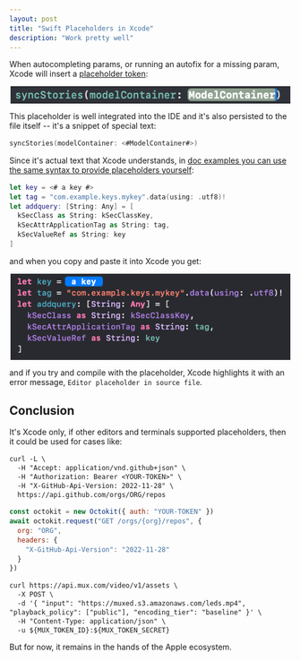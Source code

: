 ```yaml
---
layout: post
title: "Swift Placeholders in Xcode"
description: "Work pretty well"
---
```


When autocompleting params, or running an autofix for a missing param, Xcode will insert a [placeholder token](https://developer.apple.com/documentation/swift-playgrounds/specifying-editable-regions-in-a-playground-page#Mark-Editable-Areas-with-Placeholder-Tokens):

<div style="display:flex;justify-content:center;">
<img src="/assets/xcode-placeholders-function-param.png" width="500" alt="code snippet of an partially complete function call with a placeholder for the modelContainer param">
</div>

This placeholder is well integrated into the IDE and it's also persisted to the file itself -- it's a snippet of special text:

```swift
syncStories(modelContainer: <#ModelContainer#>)
```

Since it's actual text that Xcode understands, in [doc examples you can use the same syntax to provide placeholders yourself](https://developer.apple.com/documentation/security/storing-keys-in-the-keychain#Create-a-Query-Dictionary):

```swift
let key = <# a key #>
let tag = "com.example.keys.mykey".data(using: .utf8)!
let addquery: [String: Any] = [
  kSecClass as String: kSecClassKey,
  kSecAttrApplicationTag as String: tag,
  kSecValueRef as String: key
]
```

and when you copy and paste it into Xcode you get:

<div style="display:flex;justify-content:center;">
<img src="/assets/xcode-placeholders-doc-example.png" width="500" alt="code example with a placeholder for a value">
</div>

and if you try and compile with the placeholder, Xcode highlights it with an error message, `Editor placeholder in source file`.

## Conclusion

It's Xcode only, if other editors and terminals supported placeholders, then it could be used for cases like:

```curl
curl -L \
  -H "Accept: application/vnd.github+json" \
  -H "Authorization: Bearer <YOUR-TOKEN>" \
  -H "X-GitHub-Api-Version: 2022-11-28" \
  https://api.github.com/orgs/ORG/repos
```

```js
const octokit = new Octokit({ auth: "YOUR-TOKEN" })
await octokit.request("GET /orgs/{org}/repos", {
  org: "ORG",
  headers: {
    "X-GitHub-Api-Version": "2022-11-28"
  }
})
```

```
curl https://api.mux.com/video/v1/assets \
  -X POST \
  -d '{ "input": "https://muxed.s3.amazonaws.com/leds.mp4", "playback_policy": ["public"], "encoding_tier": "baseline" }' \
  -H "Content-Type: application/json" \
  -u ${MUX_TOKEN_ID}:${MUX_TOKEN_SECRET}
```

But for now, it remains in the hands of the Apple ecosystem.

